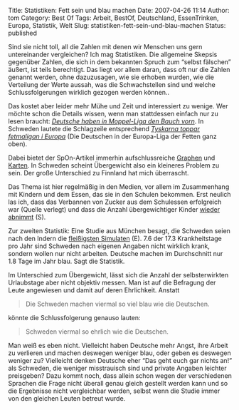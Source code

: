 Title: Statistiken: Fett sein und blau machen
Date: 2007-04-26 11:14
Author: tom
Category: Best Of
Tags: Arbeit, BestOf, Deutschland, EssenTrinken, Europa, Statistik, Welt
Slug: statistiken-fett-sein-und-blau-machen
Status: published

Sind sie nicht toll, all die Zahlen mit denen wir Menschen uns gern
untereinander vergleichen? Ich mag Statistiken. Die allgemeine Skepsis
gegenüber Zahlen, die sich in dem bekannten Spruch zum “selbst fälschen”
äußert, ist teils berechtigt. Das liegt vor allem daran, dass oft nur
die Zahlen genannt werden, ohne dazuzusagen, wie sie erhoben wurden, wie
die Verteilung der Werte aussah, was die Schwachstellen sind und welche
Schlussfolgerungen wirklich gezogen werden können..

Das kostet aber leider mehr Mühe und Zeit und interessiert zu wenige.
Wer möchte schon die Details wissen, wenn man stattdessen einfach nur zu
lesen braucht: [*Deutsche haben in Moppel-Liga den Bauch
vorn*](http://www.spiegel.de/wissenschaft/mensch/0,1518,478167,00.html).
In Schweden lautete die Schlagzeile entsprechend [*Tyskarna toppar
fetmaligan i Europa*](http://www.sr.se/Ekot/artikel.asp?artikel=1325428)
(Die Deutschen in der Europa-Liga der Fetten ganz oben).

Dabei bietet der SpOn-Artikel immerhin aufschlussreiche
[Graphen](http://www.spiegel.de/fotostrecke/0,5538,PB64-SUQ9MjA5NzImbnI9Mg_3_3,00.html)
und
[Karten](http://www.spiegel.de/fotostrecke/0,5538,PB64-SUQ9MjA5NzImbnI9Ng_3_3,00.html).
In Schweden scheint Übergewicht also ein kleineres Problem zu sein. Der
große Unterschied zu Finnland hat mich überrascht.

Das Thema ist hier regelmäßig in den Medien, vor allem im Zusammenhang
mit Kindern und dem Essen, das sie in den Schulen bekommen. Erst neulich
las ich, dass das Verbannen von Zucker aus dem Schulessen erfolgreich
war (Quelle verlegt) und dass die Anzahl übergewichtiger Kinder [wieder
abnimmt](http://www.sr.se/Ekot/artikel.asp?artikel=1281152) (S).

Zur zweiten Statistik: Eine Studie aus München besagt, die Schweden
seien nach den Indern die [fleißigsten
Simulaten](http://www.thelocal.se/7089/20070423/) (E). 7.6 der 17.3
Krankheitstage pro Jahr sind Schweden nach eigenen Angaben nicht
wirklich krank, sondern wollen nur nicht arbeiten. Deutsche machen im
Durchschnitt nur 1.8 Tage im Jahr blau. Sagt die Statistik.

Im Unterschied zum Übergewicht, lässt sich die Anzahl der
selbsterwirkten Urlaubstage aber nicht objektiv messen. Man ist auf die
Befragung der Leute angewiesen und damit auf deren Ehrlichkeit. Anstatt

> Die Schweden machen viermal so viel blau wie die Deutschen.

könnte die Schlussfolgerung genauso lauten:

> Schweden viermal so ehrlich wie die Deutschen.

Man weiß es eben nicht. Vielleicht haben Deutsche mehr Angst, ihre
Arbeit zu verlieren und machen deswegen weniger blau, oder geben es
deswegen weniger zu? Vielleicht denken Deutsche eher “Das geht euch gar
nichts an!” als Schweden, die weniger misstrauisch sind und private
Angaben leichter preisgeben? Dazu kommt noch, dass allein schon wegen
der verschiedenen Sprachen die Frage nicht überall genau gleich gestellt
werden kann und so die Ergebnisse nicht vergleichbar werden, selbst wenn
die Studie immer von den gleichen Leuten betreut wurde.

